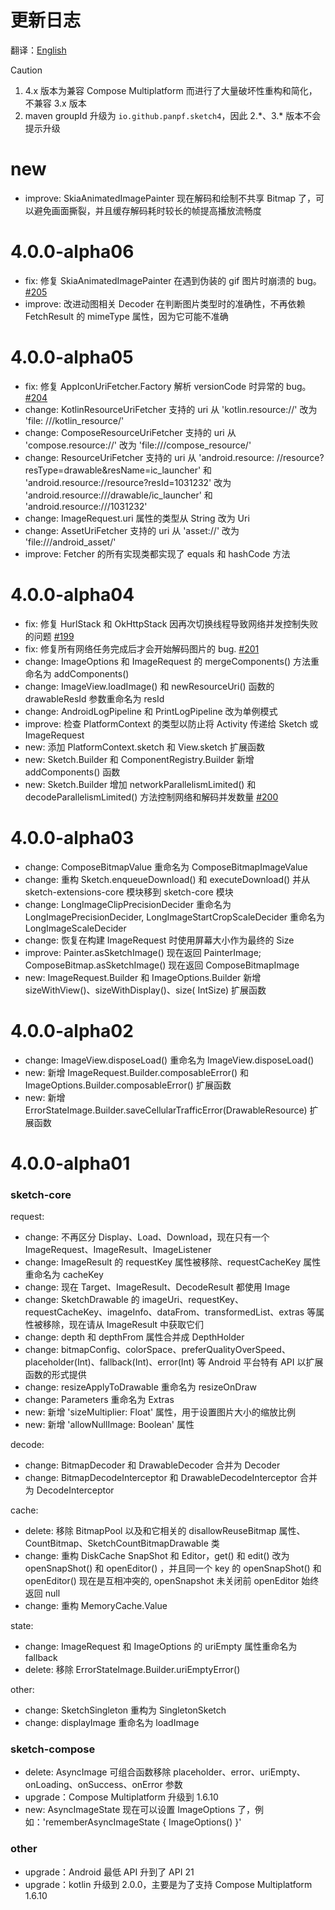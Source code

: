 # 更新日志

翻译：[English](CHANGELOG.md)

> [!CAUTION]
> 1. 4.x 版本为兼容 Compose Multiplatform 而进行了大量破坏性重构和简化，不兼容 3.x 版本
> 2. maven groupId 升级为 `io.github.panpf.sketch4`，因此 2.\*、3.\* 版本不会提示升级

# new

* improve: SkiaAnimatedImagePainter 现在解码和绘制不共享 Bitmap 了，可以避免画面撕裂，并且缓存解码耗时较长的帧提高播放流畅度

# 4.0.0-alpha06

* fix: 修复 SkiaAnimatedImagePainter 在遇到伪装的 gif 图片时崩溃的
  bug。[#205](https://github.com/panpf/sketch/issues/205)
* improve: 改进动图相关 Decoder 在判断图片类型时的准确性，不再依赖 FetchResult 的 mimeType
  属性，因为它可能不准确

# 4.0.0-alpha05

* fix: 修复 AppIconUriFetcher.Factory 解析 versionCode 时异常的
  bug。[#204](https://github.com/panpf/sketch/issues/204)
* change: KotlinResourceUriFetcher 支持的 uri 从 'kotlin.resource://' 改为 'file:
  ///kotlin_resource/'
* change: ComposeResourceUriFetcher 支持的 uri 从 'compose.resource://'
  改为 'file:///compose_resource/'
* change: ResourceUriFetcher 支持的 uri 从 'android.resource:
  //resource?resType=drawable&resName=ic_launcher' 和 'android.resource://resource?resId=1031232'
  改为 'android.resource:///drawable/ic_launcher' 和 'android.resource:///1031232'
* change: ImageRequest.uri 属性的类型从 String 改为 Uri
* change: AssetUriFetcher 支持的 uri 从 'asset://' 改为 'file:///android_asset/'
* improve: Fetcher 的所有实现类都实现了 equals 和 hashCode 方法

# 4.0.0-alpha04

* fix: 修复 HurlStack 和 OkHttpStack
  因再次切换线程导致网络并发控制失败的问题 [#199](https://github.com/panpf/sketch/issues/199)
* fix: 修复所有网络任务完成后才会开始解码图片的
  bug. [#201](https://github.com/panpf/sketch/issues/201)
* change: ImageOptions 和 ImageRequest 的 mergeComponents() 方法重命名为 addComponents()
* change: ImageView.loadImage() 和 newResourceUri() 函数的 drawableResId 参数重命名为 resId
* change: AndroidLogPipeline 和 PrintLogPipeline 改为单例模式
* improve: 检查 PlatformContext 的类型以防止将 Activity 传递给 Sketch 或 ImageRequest
* new: 添加 PlatformContext.sketch 和 View.sketch 扩展函数
* new: Sketch.Builder 和 ComponentRegistry.Builder 新增 addComponents() 函数
* new: Sketch.Builder 增加 networkParallelismLimited() 和 decodeParallelismLimited()
  方法控制网络和解码并发数量 [#200](https://github.com/panpf/sketch/issues/200)

# 4.0.0-alpha03

* change: ComposeBitmapValue 重命名为 ComposeBitmapImageValue
* change: 重构 Sketch.enqueueDownload() 和 executeDownload() 并从 sketch-extensions-core 模块移到
  sketch-core 模块
* change: LongImageClipPrecisionDecider 重命名为 LongImagePrecisionDecider,
  LongImageStartCropScaleDecider 重命名为 LongImageScaleDecider
* change: 恢复在构建 ImageRequest 时使用屏幕大小作为最终的 Size
* improve: Painter.asSketchImage() 现在返回 PainterImage; ComposeBitmap.asSketchImage() 现在返回
  ComposeBitmapImage
* new: ImageRequest.Builder 和 ImageOptions.Builder 新增 sizeWithView()、sizeWithDisplay()、size(
  IntSize) 扩展函数

# 4.0.0-alpha02

* change: ImageView.disposeLoad() 重命名为 ImageView.disposeLoad()
* new: 新增 ImageRequest.Builder.composableError() 和 ImageOptions.Builder.composableError() 扩展函数
* new: 新增 ErrorStateImage.Builder.saveCellularTrafficError(DrawableResource) 扩展函数

# 4.0.0-alpha01

### sketch-core

request:

* change: 不再区分 Display、Load、Download，现在只有一个 ImageRequest、ImageResult、ImageListener
* change: ImageResult 的 requestKey 属性被移除、requestCacheKey 属性重命名为 cacheKey
* change: 现在 Target、ImageResult、DecodeResult 都使用 Image
* change: SketchDrawable 的
  imageUri、requestKey、requestCacheKey、imageInfo、dataFrom、transformedList、extras 等属性被移除，现在请从
  ImageResult 中获取它们
* change: depth 和 depthFrom 属性合并成 DepthHolder
* change: bitmapConfig、colorSpace、preferQualityOverSpeed、placeholder(Int)、fallback(Int)、error(Int) 等
  Android 平台特有 API 以扩展函数的形式提供
* change: resizeApplyToDrawable 重命名为 resizeOnDraw
* change: Parameters 重命名为 Extras
* new: 新增 'sizeMultiplier: Float' 属性，用于设置图片大小的缩放比例
* new: 新增 'allowNullImage: Boolean' 属性

decode:

* change: BitmapDecoder 和 DrawableDecoder 合并为 Decoder
* change: BitmapDecodeInterceptor 和 DrawableDecodeInterceptor 合并为 DecodeInterceptor

cache:

* delete: 移除 BitmapPool 以及和它相关的 disallowReuseBitmap
  属性、CountBitmap、SketchCountBitmapDrawable 类
* change: 重构 DiskCache SnapShot 和 Editor，get() 和 edit() 改为 openSnapShot() 和 openEditor()
  ，并且同一个 key 的 openSnapShot() 和 openEditor() 现在是互相冲突的, openSnapshot 未关闭前
  openEditor 始终返回 null
* change: 重构 MemoryCache.Value

state:

* change: ImageRequest 和 ImageOptions 的 uriEmpty 属性重命名为 fallback
* delete: 移除 ErrorStateImage.Builder.uriEmptyError()

other:

* change: SketchSingleton 重构为 SingletonSketch
* change: displayImage 重命名为 loadImage

### sketch-compose

* delete: AsyncImage 可组合函数移除 placeholder、error、uriEmpty、onLoading、onSuccess、onError 参数
* upgrade：Compose Multiplatform 升级到 1.6.10
* new: AsyncImageState 现在可以设置 ImageOptions 了，例如：'rememberAsyncImageState {
  ImageOptions() }'

### other

* upgrade：Android 最低 API 升到了 API 21
* upgrade：kotlin 升级到 2.0.0，主要是为了支持 Compose Multiplatform 1.6.10
